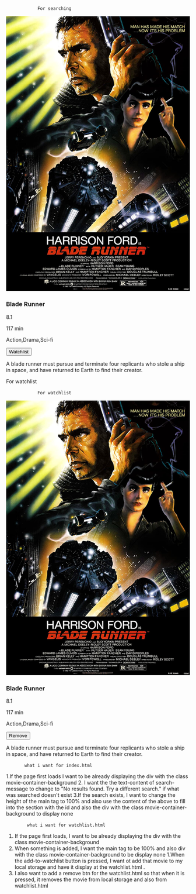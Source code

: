                 For searching
<div class="movie-container">
                <img src="./Images/testing-image.png" alt="A cover of the movie blade runner" >
                <div class="movie-header">
                    <h3>Blade Runner</h3>
                    <i class="fa-solid fa-star"></i>
                    <P>8.1</P>
                </div>
                <div class="movie-info">
                    <p>117 min</p>
                    <p class="middle-man-for-info-gap">Action,Drama,Sci-fi</p>
                    <button class="add-to-watchlist" id="add-to-watchlist"><i class="fa-solid fa-circle-plus"></i>Watchlist</button>
                </div>
                <div class="movie-description">
                    <p>A blade runner must pursue and terminate four replicants who stole a ship in space, and have returned to Earth to find their creator.</p>
                </div>
</div>
                For watchlist

                For watchlist
<div class="movie-container">
                <img src="./Images/testing-image.png" alt="A cover of the movie blade runner" >
                <div class="movie-header">
                    <h3>Blade Runner</h3>
                    <i class="fa-solid fa-star"></i>
                    <P>8.1</P>
                </div>
                <div class="movie-info">
                    <p>117 min</p>
                    <p class="middle-man-for-info-gap">Action,Drama,Sci-fi</p>
                    <button class="add-to-watchlist" id="add-to-watchlist"><i class="fa-solid fa-circle-minus"></i>Remove</button>
                </div>
                <div class="movie-description">
                    <p>A blade runner must pursue and terminate four replicants who stole a ship in space, and have returned to Earth to find their creator.</p>
                </div>
</div>

           what i want for index.html
1.If the page first loads I want to be already displaying the div with the class movie-container-background
2. I want the the text-content of search-message to change  to "No results found. Try a different search." if what was searched doesn't exist
3.If the search exists, I want to change the height of the main tag to 100% and also use the content of the above to fill into the section with the id and also the div with the class movie-container-background to display none

            what i want for watchlist.html
1. If the page first loads, I want to be already displaying the div with the class movie-container-background
2. When something is added, I want the main tag to be 100% and also div with the class movie-container-background to be display none
1.When the add-to-watchlist button is pressed, I want ot add that movie to my local storage and have it display at the watchlist.html .
2. I also want to add a remove btn for the watchlist.html so that when it is pressed, it removes the movie from local storage and also from watchlist.html



        
